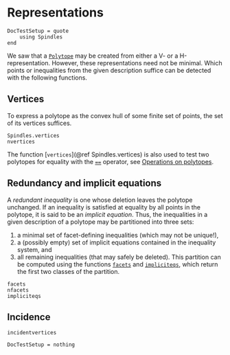 # Representations

```@meta
DocTestSetup = quote
    using Spindles
end
```

We saw that a [`Polytope`](@ref) may be created from either a V- or a H-representation. However, these representations 
need not be minimal. Which points or inequalities from the given description suffice can be detected with 
the following functions.

## Vertices
To express a polytope as the convex hull of some finite set of points, the set of its vertices suffices.
```@docs
Spindles.vertices
nvertices
```
The function [`vertices`](@ref Spindles.vertices) is also used to test two polytopes for equality with
the [`==`](@ref) operator, see [Operations on polytopes](@ref).

## Redundancy and implicit equations
A *redundant inequality* is one whose deletion leaves the polytope unchanged. If an inequality is satisfied 
at equality by all points in the polytope, it is said to be an *implicit equation*. 
Thus, the inequalities in a given description of a polytope may be partitioned into three sets:
1. a minimal set of facet-defining inequalities (which may not be unique!), 
2. a (possibly empty) set of implicit equations contained in the inequality system, and 
3. all remaining inequalities (that may safely be deleted). 
This partition can be computed using the functions [`facets`](@ref) and [`impliciteqs`](@ref),
which return the first two classes of the partition.

```@docs
facets
nfacets
impliciteqs
```

## Incidence
```@docs
incidentvertices
``` 

```@meta
DocTestSetup = nothing
```